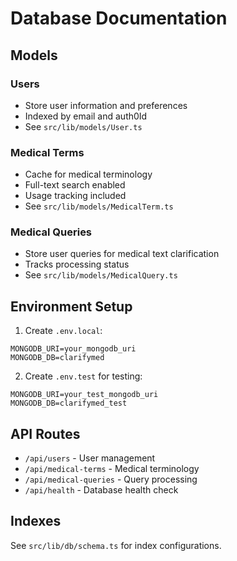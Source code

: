 # Database Documentation

## Models

### Users
- Store user information and preferences
- Indexed by email and auth0Id
- See `src/lib/models/User.ts`

### Medical Terms
- Cache for medical terminology
- Full-text search enabled
- Usage tracking included
- See `src/lib/models/MedicalTerm.ts`

### Medical Queries
- Store user queries for medical text clarification
- Tracks processing status
- See `src/lib/models/MedicalQuery.ts`

## Environment Setup

1. Create `.env.local`:
```
MONGODB_URI=your_mongodb_uri
MONGODB_DB=clarifymed
```

2. Create `.env.test` for testing:
```
MONGODB_URI=your_test_mongodb_uri
MONGODB_DB=clarifymed_test
```

## API Routes

- `/api/users` - User management
- `/api/medical-terms` - Medical terminology
- `/api/medical-queries` - Query processing
- `/api/health` - Database health check

## Indexes
See `src/lib/db/schema.ts` for index configurations.